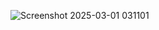 ![Screenshot 2025-03-01 031101](https://github.com/user-attachments/assets/23a13658-5c36-4fec-81f0-efe0a9264764)

